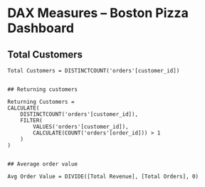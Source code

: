 
# DAX Measures – Boston Pizza Dashboard

##  Total Customers
```DAX
Total Customers = DISTINCTCOUNT('orders'[customer_id])


## Returning customers

Returning Customers = 
CALCULATE(
    DISTINCTCOUNT('orders'[customer_id]),
    FILTER(
        VALUES('orders'[customer_id]),
        CALCULATE(COUNT('orders'[order_id])) > 1
    )
)


## Average order value 

Avg Order Value = DIVIDE([Total Revenue], [Total Orders], 0)



